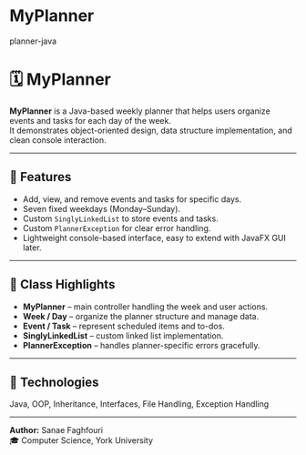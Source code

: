 # MyPlanner
planner-java
# 🗓️ MyPlanner

**MyPlanner** is a Java-based weekly planner that helps users organize events and tasks for each day of the week.  
It demonstrates object-oriented design, data structure implementation, and clean console interaction.

---

## 🚀 Features
- Add, view, and remove events and tasks for specific days.  
- Seven fixed weekdays (Monday–Sunday).  
- Custom `SinglyLinkedList` to store events and tasks.  
- Custom `PlannerException` for clear error handling.  
- Lightweight console-based interface, easy to extend with JavaFX GUI later.

---

## 🧩 Class Highlights
- **MyPlanner** – main controller handling the week and user actions.  
- **Week / Day** – organize the planner structure and manage data.  
- **Event / Task** – represent scheduled items and to-dos.  
- **SinglyLinkedList** – custom linked list implementation.  
- **PlannerException** – handles planner-specific errors gracefully.

---

## 🧠 Technologies
Java, OOP, Inheritance, Interfaces, File Handling, Exception Handling

---

**Author:** Sanae Faghfouri  
🎓 Computer Science, York University  
